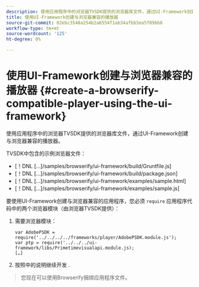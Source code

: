 ```yaml
---
description: 使用应用程序中的浏览器TVSDK提供的浏览器库文件，通过UI-Framework创建与浏览器兼容的播放器。
title: 使用UI-Framework创建与浏览器兼容的播放器
source-git-commit: 02ebc3548a254b2a6554f1ab34afbb3ea5f09bb8
workflow-type: tm+mt
source-wordcount: '125'
ht-degree: 0%

---
```


# 使用UI-Framework创建与浏览器兼容的播放器 {#create-a-browserify-compatible-player-using-the-ui-framework}

使用应用程序中的浏览器TVSDK提供的浏览器库文件，通过UI-Framework创建与浏览器兼容的播放器。

TVSDK中包含的示例浏览器文件：

* [！DNL [...]/samples/browserify/ui-framework/build/Gruntfile.js]
* [！DNL [...]/samples/browserify/ui-framework/build/package.json]
* [！DNL [...]/samples/browserify/ui-framework/examples/sample.html]
* [！DNL [...]/samples/browserify/ui-framework/examples/sample.js]

要使用UI-Framework创建与浏览器兼容的应用程序，您必须 `require` 应用程序代码中的两个浏览器模块（由浏览器TVSDK提供）：

1. 需要浏览器模块：

   ```
   var AdobePSDK = require('../../../../frameworks/player/AdobePSDK.module.js');  
   var ptp = require('../../../ui-framework/libs/Primetimevisualapi.module.js);  
   […]
   ```

1. 按照中的说明继续开发 [](../../../browser-tvsdk-2.4/getting-started/c-psdk-browser-tvsdk-2.4-create-a-basic-player/t-psdk-browser-tvsdk-2.4-create-basic-player-uif.md).
>您现在可以使用Browserify捆绑应用程序文件。
